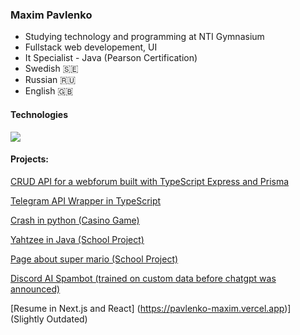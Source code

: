### Maxim Pavlenko
- Studying technology and programming at NTI Gymnasium
- Fullstack web developement, UI
- It Specialist - Java (Pearson Certification)
- Swedish 🇸🇪
- Russian 🇷🇺
- English 🇬🇧

#### Technologies

<img src="https://skillicons.dev/icons?i=git,github,photoshop,js,ts,html,css,tailwind,react,py,java" />

#### Projects:

[CRUD API for a webforum built with TypeScript Express and Prisma](https://github.com/enriktigasna/QuickForum)

[Telegram API Wrapper in TypeScript](https://github.com/enriktigasna/telegram-api)

[Crash in python \(Casino Game\)](https://github.com/enriktigasna/telegram-api)

[Yahtzee in Java (School Project)](https://github.com/enriktigasna/Yahtzee)

[Page about super mario (School Project)](https://github.com/enriktigasna/Mario-Site)

[Discord AI Spambot (trained on custom data before chatgpt was announced)](https://github.com/enriktigasna/ai-selfbot-discord)



[Resume in Next.js and React] (https://pavlenko-maxim.vercel.app)] \(Slightly Outdated\)
